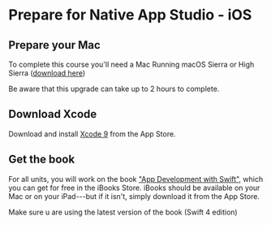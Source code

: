 # Prepare for Native App Studio - iOS

## Prepare your Mac
To complete this course you'll need a Mac Running macOS Sierra or High Sierra ([download here](https://itunes.apple.com/nl/app/macos-high-sierra/id1246284741?l=en&mt=12))

Be aware that this upgrade can take up to 2 hours to complete.

## Download Xcode

Download and install [Xcode 9](https://itunes.apple.com/nl/app/xcode/id497799835?l=en&mt=12) from the App Store.

## Get the book

For all units, you will work on the book ["App Development with Swift"](https://itunes.apple.com/nl/book/app-development-with-swift/id1219117996), which you can get for free in the iBooks Store. iBooks should be available on your Mac or on your iPad---but if it isn't, simply download it from the App Store.

Make sure u are using the latest version of the book (Swift 4 edition)